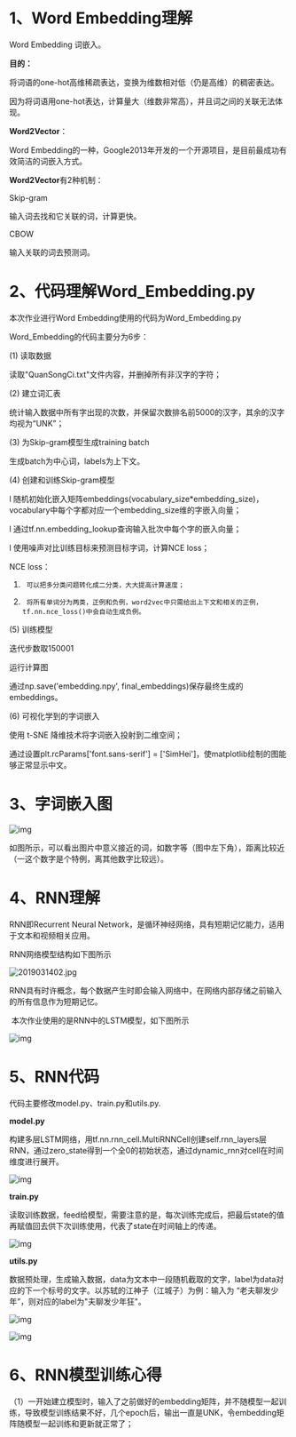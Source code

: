 # 1、Word Embedding理解

Word Embedding 词嵌入。

**目的：**

将词语的one-hot高维稀疏表达，变换为维数相对低（仍是高维）的稠密表达。

因为将词语用one-hot表达，计算量大（维数非常高），并且词之间的关联无法体现。

**Word2Vector**：

Word Embedding的一种，Google2013年开发的一个开源项目，是目前最成功有效简洁的词嵌入方式。

**Word2Vector**有2种机制：

Skip-gram

输入词去找和它关联的词，计算更快。

CBOW

输入关联的词去预测词。

 

# 2、代码理解Word_Embedding.py

本次作业进行Word Embedding使用的代码为Word_Embedding.py

Word_Embedding的代码主要分为6步：

(1)   读取数据

读取"QuanSongCi.txt"文件内容，并删掉所有非汉字的字符；

(2)   建立词汇表

统计输入数据中所有字出现的次数，并保留次数排名前5000的汉字，其余的汉字均视为“UNK”；

(3)   为Skip-gram模型生成training batch

生成batch为中心词，labels为上下文。

(4)   创建和训练Skip-gram模型

l  随机初始化嵌入矩阵embeddings(vocabulary_size*embedding_size)，vocabulary中每个字都对应一个embedding_size维的字嵌入向量；

l  通过tf.nn.embedding_lookup查询输入批次中每个字的嵌入向量；

l  使用噪声对比训练目标来预测目标字词，计算NCE loss；

NCE loss：

1)      可以把多分类问题转化成二分类，大大提高计算速度；

2)      将所有单词分为两类，正例和负例，word2vec中只需给出上下文和相关的正例，tf.nn.nce_loss()中会自动生成负例。

(5)   训练模型

迭代步数取150001

运行计算图

通过np.save('embedding.npy', final_embeddings)保存最终生成的embeddings。

(6)   可视化学到的字词嵌入

使用 t-SNE 降维技术将字词嵌入投射到二维空间；

通过设置plt.rcParams['font.sans-serif'] = ['SimHei']，使matplotlib绘制的图能够正常显示中文。

 

# 3、字词嵌入图

![img](https://raw.githubusercontent.com/SophiaYuSophiaYu/Image/master/NoteImages/2019031401.png)

如图所示，可以看出图片中意义接近的词，如数字等（图中左下角），距离比较近（一这个数字是个特例，离其他数字比较远）。

 

# 4、RNN理解

RNN即Recurrent Neural Network，是循环神经网络，具有短期记忆能力，适用于文本和视频相关应用。

RNN网络模型结构如下图所示

![2019031402.jpg](https://github.com/SophiaYuSophiaYu/Image/blob/master/NoteImages/2019031402.jpg?raw=true)

​       RNN具有时许概念，每个数据产生时即会输入网络中，在网络内部存储之前输入的所有信息作为短期记忆。

​       本次作业使用的是RNN中的LSTM模型，如下图所示

![img](https://raw.githubusercontent.com/SophiaYuSophiaYu/Image/master/NoteImages/2019031403.png)

# 5、RNN代码

代码主要修改model.py、train.py和utils.py.

**model.py**

构建多层LSTM网络，用tf.nn.rnn_cell.MultiRNNCell创建self.rnn_layers层RNN，通过zero_state得到一个全0的初始状态，通过dynamic_rnn对cell在时间维度进行展开。

![img](https://raw.githubusercontent.com/SophiaYuSophiaYu/Image/master/NoteImages/2019031404.png)

**train.py**

读取训练数据，feed给模型，需要注意的是，每次训练完成后，把最后state的值再赋值回去供下次训练使用，代表了state在时间轴上的传递。

![img](https://raw.githubusercontent.com/SophiaYuSophiaYu/Image/master/NoteImages/2019031405.png)

 

**utils.py**

​       数据预处理，生成输入数据，data为文本中一段随机截取的文字，label为data对应的下一个标号的文字。以苏轼的江神子（江城子）为例：输入为 “老夫聊发少年”，则对应的label为"夫聊发少年狂"。

![img](https://raw.githubusercontent.com/SophiaYuSophiaYu/Image/master/NoteImages/2019031406.png)

![img](https://raw.githubusercontent.com/SophiaYuSophiaYu/Image/master/NoteImages/2019031407.png)

# 6、RNN模型训练心得

（1）一开始建立模型时，输入了之前做好的embedding矩阵，并不随模型一起训练，导致模型训练结果不好，几个epoch后，输出一直是UNK，令embedding矩阵随模型一起训练和更新就正常了；

 

 